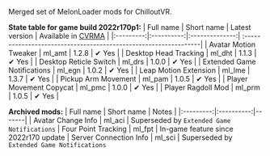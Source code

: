 Merged set of MelonLoader mods for ChilloutVR.

**State table for game build 2022r170p1:**
| Full name | Short name | Latest version | Available in [CVRMA](https://github.com/knah/CVRMelonAssistant) |
|:---------:|:----------:|:--------------:| :----------------------------------------------------------------|
| Avatar Motion Tweaker | ml_amt | 1.2.8 | ✔ Yes |
| Desktop Head Tracking | ml_dht | 1.1.3 | ✔ Yes |
| Desktop Reticle Switch | ml_drs | 1.0.0 | ✔ Yes |
| Extended Game Notifications | ml_egn | 1.0.2 | ✔ Yes |
| Leap Motion Extension | ml_lme | 1.3.7 | ✔ Yes |
| Pickup Arm Movement | ml_pam | 1.0.5 | ✔ Yes |
| Player Movement Copycat | ml_pmc | 1.0.0 | ✔ Yes |
| Player Ragdoll Mod | ml_prm | 1.0.5 | ✔ Yes |

**Archived mods:**
| Full name | Short name | Notes |
|:---------:|:----------:|-------|
| Avatar Change Info | ml_aci | Superseded by `Extended Game Notifications`
| Four Point Tracking | ml_fpt | In-game feature since 2022r170 update
| Server Connection Info | ml_sci | Superseded by `Extended Game Notifications`
